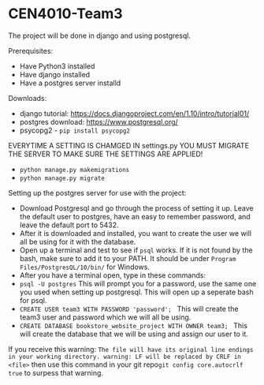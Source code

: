 # CEN4010-Team3

The project will be done in django and using postgresql.

Prerequisites:
- Have Python3 installed
- Have django installed
- Have a postgres server installd

Downloads: 
- django tutorial: https://docs.djangoproject.com/en/1.10/intro/tutorial01/
- postgres  download: https://www.postgresql.org/
- psycopg2 - `pip install psycopg2`

EVERYTIME A SETTING IS CHAMGED IN settings.py YOU MUST MIGRATE THE SERVER TO MAKE SURE THE SETTINGS ARE APPLIED!
- `python manage.py makemigrations`
- `python manage.py migrate`


Setting up the postgres server for use with the project:
- Download Postgresql and go through the process of setting it up. Leave the default user to postgres, have an easy to remember password,  and leave the default port to 5432.
- After it is downloaded and installed, you want to create the user we will all be using for it with the database.
- Open up a terminal and test to see if `psql` works. If it is not found by the bash, make sure to add it to your PATH. It should be under `Program Files/PostgresQL/10/bin/` for Windows.
- After you have a terminal open, type in these commands: 
- `psql -U postgres` This will prompt you for a password, use the same one you used when setting up postgresql. This will open up a seperate bash for psql.
- `CREATE USER team3 WITH PASSWORD 'password'; ` This will create the team3 user and password which we will all be using.
- `CREATE DATABASE bookstore_website_project WITH OWNER team3; ` This will create the database that we will be using and assign our user to it. 

If you receive this warning: `The file will have its original line endings in your working directory. warning: LF will be replaced by CRLF in <file>` then use this command in your git repo`git config core.autocrlf true` to surpess that warning.
